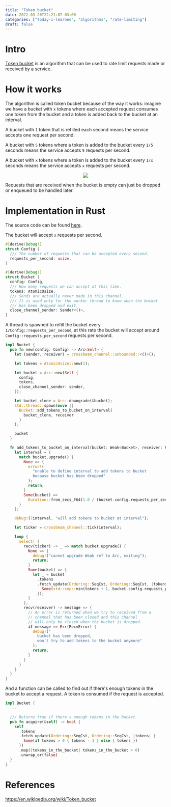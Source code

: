 ```yaml
---
title: "Token bucket"
date: 2022-03-20T22:21:07-03:00
categories: ["today-i-learned", "algorithms", "rate-limiting"]
draft: false
---
```


# Intro

[Token bucket](https://en.wikipedia.org/wiki/Token_bucket) is an algorithm that can be used to rate limit requests made or received by a service.

# How it works

The algorithm is called token bucket because of the way it works: imagine we have a bucket with `x` tokens where each accepted request consumes one token from the bucket and a token is added back to the bucket at an interval.

A bucket with `1` token that is refilled each second means the service accepts one request per second.

A bucket with `5` tokens where a token is added to the bucket every `1/5` seconds means the service accepts `5` requests per second.

A bucket with `x` tokens where a token is added to the bucket every `1/x` seconds means the service accepts `x` requests per second.

<p align="center">
  <img src="https://user-images.githubusercontent.com/17282221/159195529-7cfe3a52-c280-4255-a099-0e5b9fe3902b.png"/>
</p>

Requests that are received when the bucket is empty can just be dropped or enqueued to be handled later.

# Implementation in Rust

The source code can be found [here](https://github.com/PoorlyDefinedBehaviour/token_bucket).

The bucket will accept `x` requests per second.

```rust
#[derive(Debug)]
struct Config {
  /// The number of requests that can be accepted every second.
  requests_per_second: usize,
}

#[derive(Debug)]
struct Bucket {
  config: Config,
  /// How many requests we can accept at this time.
  tokens: AtomicUsize,
  /// Sends are actually never made in this channel.
  /// It is used only for the worker thread to know when the bucket
  /// has been dropped and exit.
  close_channel_sender: Sender<()>,
}
```

A thread is spawned to refill the bucket every `1/Config::requests_per_second`, at this rate the bucket will accept around `Config::requests_per_second` requests per second.

```rust
impl Bucket {
  pub fn new(config: Config) -> Arc<Self> {
    let (sender, receiver) = crossbeam_channel::unbounded::<()>();

    let tokens = AtomicUsize::new(1);

    let bucket = Arc::new(Self {
      config,
      tokens,
      close_channel_sender: sender,
    });

    let bucket_clone = Arc::downgrade(&bucket);
    std::thread::spawn(move ||
      Bucket::add_tokens_to_bucket_on_interval(
        bucket_clone, receiver
      )
    );

    bucket
  }

  fn add_tokens_to_bucket_on_interval(bucket: Weak<Bucket>, receiver: Receiver<()>) {
    let interval = {
      match bucket.upgrade() {
        None => {
          error!(
            "unable to define interval to add tokens to bucket
            because bucket has been dropped"
          );
          return;
        }
        Some(bucket) =>
          Duration::from_secs_f64(1.0 / (bucket.config.requests_per_second as f64)),
      }
    };

    debug!(?interval, "will add tokens to bucket at interval");

    let ticker = crossbeam_channel::tick(interval);

    loop {
      select! {
        recv(ticker) -> _ => match bucket.upgrade() {
          None => {
            debug!("cannot upgrade Weak ref to Arc, exiting");
            return;
          }
          Some(bucket) => {
            let _ = bucket
              .tokens
              .fetch_update(Ordering::SeqCst, Ordering::SeqCst, |tokens| {
                Some(std::cmp::min(tokens + 1, bucket.config.requests_per_second))
              });
          }
        },
        recv(receiver) -> message => {
          // An error is returned when we try to received from a
          // channel that has been closed and this channel
          // will only be closed when the bucket is dropped.
          if message == Err(RecvError) {
            debug!("
              bucket has been dropped,
              won't try to add tokens to the bucket anymore"
            );
            return;
          }
        }
      }
    }
  }
}
```

And a function can be called to find out if there's enough tokens in the bucket to accept a request. A token is consumed if the request is accepted.

```rust
impl Bucket {
  ...

  /// Returns true if there's enough tokens in the bucket.
  pub fn acquire(&self) -> bool {
    self
      .tokens
      .fetch_update(Ordering::SeqCst, Ordering::SeqCst, |tokens| {
        Some(if tokens > 0 { tokens - 1 } else { tokens })
      })
      .map(|tokens_in_the_bucket| tokens_in_the_bucket > 0)
      .unwrap_or(false)
  }
}
```

# References

https://en.wikipedia.org/wiki/Token_bucket
